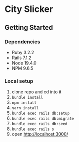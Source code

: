 # City Slicker

## Getting Started

### Dependencies

- Ruby 3.2.2
- Rails 7.1.2
- Node 19.4.0
- NPM 9.6.5

### Local setup

1. clone repo and cd into it
2. `bundle install`
3. `npm install`
4. `yarn install`
5. `bundle exec rails db:setup`
5. `bundle exec rails db:migrate`
5. `bundle exec rails db:seed`
6. `bundle exec rails s`
7. open [http://localhost:3000/](http://localhost:3000/)

